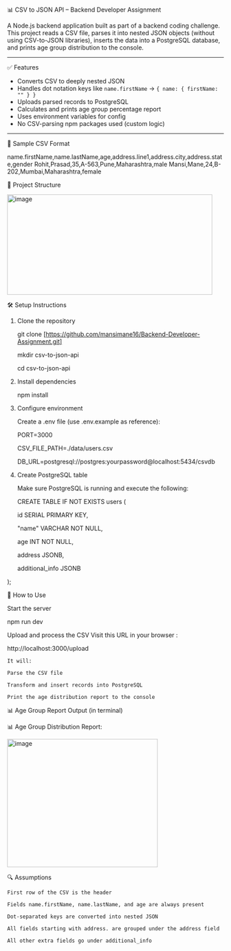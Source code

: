📊 CSV to JSON API – Backend Developer Assignment

A Node.js backend application built as part of a backend coding challenge.  
This project reads a CSV file, parses it into nested JSON objects (without using CSV-to-JSON libraries), inserts the data into a PostgreSQL database, and prints age group distribution to the console.

---

✅ Features

- Converts CSV to deeply nested JSON
- Handles dot notation keys like `name.firstName` → `{ name: { firstName: "" } }`
- Uploads parsed records to PostgreSQL
- Calculates and prints age group percentage report
- Uses environment variables for config
- No CSV-parsing npm packages used (custom logic)

---
🧪 Sample CSV Format

name.firstName,name.lastName,age,address.line1,address.city,address.state,gender
Rohit,Prasad,35,A-563,Pune,Maharashtra,male
Mansi,Mane,24,B-202,Mumbai,Maharashtra,female

📁 Project Structure

<img width="477" height="233" alt="image" src="https://github.com/user-attachments/assets/2ae9ea79-879d-4b95-a8f0-28ef153b4e35" />


🛠️ Setup Instructions

1. Clone the repository

   git clone [https://github.com/mansimane16/Backend-Developer-Assignment.git]

   mkdir csv-to-json-api

   cd csv-to-json-api

2. Install dependencies

   npm install

3. Configure environment

   Create a .env file (use .env.example as reference):

   PORT=3000

   CSV_FILE_PATH=./data/users.csv

   DB_URL=postgresql://postgres:yourpassword@localhost:5434/csvdb

4. Create PostgreSQL table
   
   Make sure PostgreSQL is running and execute the following:

   CREATE TABLE IF NOT EXISTS users (

   id SERIAL PRIMARY KEY,

   "name" VARCHAR NOT NULL,

   age INT NOT NULL,

   address JSONB,

   additional_info JSONB
 
 );

🚀 How to Use

   Start the server

   npm run dev 

   Upload and process the CSV
   Visit this URL in your browser :
   
   http://localhost:3000/upload

    It will:
    
    Parse the CSV file
    
    Transform and insert records into PostgreSQL
    
    Print the age distribution report to the console

📊 Age Group Report Output (in terminal)

📊 Age Group Distribution Report:

<img width="350" height="298" alt="image" src="https://github.com/user-attachments/assets/0e72332c-6b0e-49e1-8f64-9d81759a3367" />



🔍 Assumptions
    
    First row of the CSV is the header
    
    Fields name.firstName, name.lastName, and age are always present
    
    Dot-separated keys are converted into nested JSON
    
    All fields starting with address. are grouped under the address field
    
    All other extra fields go under additional_info
